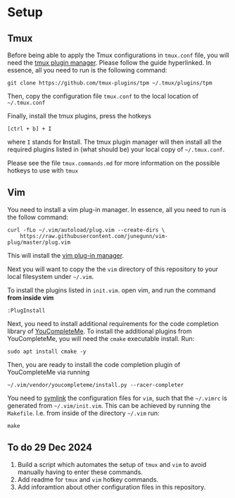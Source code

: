 # Setup

## Tmux 
 Before being able to apply the Tmux configurations in `tmux.conf` file, you will need the [tmux plugin manager](https://github.com/tmux-plugins/tpm). Please follow the guide hyperlinked. In essence, all you need to run is the following command:
```
git clone https://github.com/tmux-plugins/tpm ~/.tmux/plugins/tpm
```
Then, copy the configuration file `tmux.conf` to the local location of `~/.tmux.conf`

Finally, install the tmux plugins, press the hotkeys
```
[ctrl + b] + I
```
where `I` stands for **I**nstall. The tmux plugin manager will then install all the required plugins listed in (what should be) your local copy of `~/.tmux.conf`. 


Please see the file `tmux.commands.md` for more information on the possible hotkeys to use with `tmux`


## Vim  

You need to install a vim plug-in manager. In essence, all you need to run is the follow command:
```
curl -fLo ~/.vim/autoload/plug.vim --create-dirs \
    https://raw.githubusercontent.com/junegunn/vim-plug/master/plug.vim
```
This will install the [vim plug-in manager](https://github.com/junegunn/vim-plug). 

Next you will want to copy the the `vim` directory of this repository to your local filesystem under `~/.vim`. 


To install the plugins listed in `init.vim`.  open vim, and run the command **from inside vim** 
```
:PlugInstall
```
Next, you need to install additional requirements for the code completion library of [YouCompleteMe](https://github.com/ycm-core/YouCompleteMe). To install the additional plugins from YouCompleteMe, you will need the `cmake` executable install. Run:

```
sudo apt install cmake -y 
```
Then, you are ready to install the code completion plugin of YouCompleteMe  via running 
```
~/.vim/vendor/youcompleteme/install.py --racer-completer
```

You need to [symlink](https://en.wikipedia.org/wiki/Symbolic_link) the configuration files for `vim`, such that the `~/.vimrc` is generated from `~/.vim/init.vim`. This can be achieved by running the `Makefile`. I.e. from inside of the directory `~/.vim` run:
```
make
```
## To do 29 Dec 2024
1) Build a script which automates the setup of `tmux` and `vim` to avoid manually having to enter these commands.
2) Add readme for `tmux` and `vim` hotkey commands.
3) Add inforamtion about other configuration files in this repository. 
